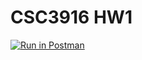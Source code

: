 # CSC3916 HW1

[![Run in Postman](https://run.pstmn.io/button.svg)](https://god.postman.co/run-collection/6728b19144e52391ec12?action=collection%2Fimport#?env%5BHW1%5D=W3sia2V5IjoiJGVjaG9fYm9keSIsInZhbHVlIjoiaGVsbG8gd29ybGQiLCJlbmFibGVkIjp0cnVlLCJ0eXBlIjoiZGVmYXVsdCIsInNlc3Npb25WYWx1ZSI6ImhlbGxvIHdvcmxkIiwic2Vzc2lvbkluZGV4IjowfV0=)

